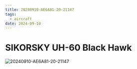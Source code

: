 ```yaml
---
title: 20240910-AE6A81-20-21147
tags:
  - aircraft
date: 2024-09-10
---
```


# SIKORSKY UH-60 Black Hawk

![20240910-AE6A81-20-21147](/aircraft/20240910-AE6A81-20-21147.jpg)